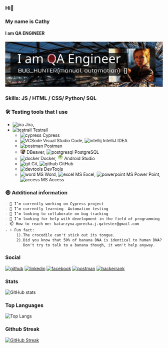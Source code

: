 ### Hi👋

### My name is Cathy

#### I am QA ENGINEER
<!-- ![I am QA ENGINEER](https://github.com/Yenn-git/Yenn-git/blob/main/images/template.png) -->
![I am QA ENGINEER](https://github.com/Yenn-git/Yenn-git/blob/main/images/banner.png)

### Skills:  JS / HTML / CSS/ Python/ SQL

### 🛠  Testing tools that I use

- <img src='https://static-00.iconduck.com/assets.00/jira-icon-512x512-z7na7dot.png' alt='jira' height='17'> Jira, 
- <img src='https://pbs.twimg.com/profile_images/1639395011866361857/Cd6Ji_08_400x400.jpg' alt='testrail' height='17'> Testrail
    - <img src='https://yt3.googleusercontent.com/iD0oePTGV8tZwEEP_WEG2rvyNiQAVfmjhawFMCj17ARjjmw-J70k9NDjSE5QTzD9Vk3ayBU=s900-c-k-c0x00ffffff-no-rj' alt='cypress' height='17'> Cypress
    -  <img src='https://cdn.icon-icons.com/icons2/3053/PNG/512/microsoft_visual_studio_code_macos_bigsur_icon_189957.png' alt='VCSode' height='17'> Visual Studio Code,  <img src='https://upload.wikimedia.org/wikipedia/commons/thumb/9/9c/IntelliJ_IDEA_Icon.svg/1024px-IntelliJ_IDEA_Icon.svg.png' alt='intellij' height='17'> IntelliJ IDEA
    - <img src='https://www.svgrepo.com/show/354202/postman-icon.svg' alt='postman' height='17'> Postman
    - <img src='https://github.com/Yenn-git/Yenn-git/blob/main/images/dbeaver-head.png' alt='dbeaver' height='17'> DBeaver, <img src='https://cdn-icons-png.flaticon.com/512/5968/5968342.png' alt='postgresql' height='17'> PostgreSQL
    - <img src='https://static-00.iconduck.com/assets.00/docker-icon-2048x2048-rdnluixf.png' alt='docker' height='17'> Docker, <img src='https://github.com/Yenn-git/Yenn-git/blob/main/images/android-logo-12425.png'  alt='AndroidStudio' height='17'> Android Studio
    - <img src='https://git-scm.com/images/logos/downloads/Git-Icon-1788C.png' alt='git' height='17'> Git, <img src='https://banner2.cleanpng.com/20180326/gxq/kisspng-github-computer-icons-icon-design-github-5ab8a31e334e73.4114704215220498222102.jpg' alt='github' height='17'> GitHub
    - <img src='https://www.shutterstock.com/image-vector/developer-tools-vector-icon-style-260nw-437379586.jpg' alt='devtools' height='17'> DevTools
    - <img src='https://upload.wikimedia.org/wikipedia/commons/thumb/f/fd/Microsoft_Office_Word_%282019%E2%80%93present%29.svg/2203px-Microsoft_Office_Word_%282019%E2%80%93present%29.svg.png' alt='word' height='17'> MS Word, <img src='https://upload.wikimedia.org/wikipedia/commons/thumb/3/34/Microsoft_Office_Excel_%282019%E2%80%93present%29.svg/1101px-Microsoft_Office_Excel_%282019%E2%80%93present%29.svg.png' alt='excel' height='17'> MS Excel, <img src='https://upload.wikimedia.org/wikipedia/commons/thumb/0/0d/Microsoft_Office_PowerPoint_%282019%E2%80%93present%29.svg/512px-Microsoft_Office_PowerPoint_%282019%E2%80%93present%29.svg.png' alt='powerpoint' height='17'> MS Power Point, <img src='https://upload.wikimedia.org/wikipedia/commons/thumb/f/f1/Microsoft_Office_Access_%282019-present%29.svg/2097px-Microsoft_Office_Access_%282019-present%29.svg.png' alt='access' height='17'> MS Access

### 😄   Additional information

    - 🔭 I’m currently working on Cypress project 
    - 🌱 I’m currently learning  Automation testing 
    - 👯 I’m looking to collaborate on bug tracking 
    - 🤔 I’m looking for help with development in the field of programming 
    - 📫 How to reach me: katarzyna.gorecka.j.qatester@gmail.com 
    - ⚡ Fun fact: 
         1).The crocodile can't stick out its tongue.  
         2).Did you know that 50% of banana DNA is identical to human DNA? 
            Don't try to talk to a banana though, it won't help anyway. 

### Social

[<img src='https://cdn.jsdelivr.net/npm/simple-icons@3.0.1/icons/github.svg' alt='github' height='40'>](https://github.com/Yenn-git)  [<img src='https://cdn.jsdelivr.net/npm/simple-icons@3.0.1/icons/linkedin.svg' alt='linkedin' height='40'>](https://www.linkedin.com/in/https://www.linkedin.com/in/katarzyna-g%C3%B3recka-janiszewska-2688b9173//)  [<img src='https://cdn.jsdelivr.net/npm/simple-icons@3.0.1/icons/facebook.svg' alt='facebook' height='40'>](https://www.facebook.com/https://www.facebook.com/media/set/?set=a.136664339699972&type=3)  [<img src='https://cdn.jsdelivr.net/npm/simple-icons@3.0.1/icons/postman.svg' alt='postman' height='40'>](https://api.badgr.io/public/assertions/sXzkEuGRQVST_hEUenRbdg?identity__email=katarzyna.gorecka.j.qatester%40gmail.com)  [<img src='https://cdn.jsdelivr.net/npm/simple-icons@3.0.1/icons/hackerrank.svg' alt='hackerrank' height='40'>](https://www.hackerrank.com/dashboard)  

### Stats

<!-- ![Top Langs](https://github-readme-stats.vercel.app/api/top-langs/?username=Yenn-git) -->

<!-- ![GitHub stats](https://github-readme-stats.vercel.app/api?username=Yenn-git&show_icons=true&count_private=true)   -->
![GitHub stats](https://github-readme-stats.vercel.app/api?username=Yenn-git&theme=shadow_red&show_icons=true)

### Top Languages

![Top Langs](https://github-readme-stats.vercel.app/api/top-langs/?username=Yenn-git&theme=tokyonight&show_icons=true)

### Github Streak

[![GitHub Streak](https://streak-stats.demolab.com?user=Yenn-git&theme=shadow-red)](https://git.io/streak-stats)

<!-- ### Github Trophies : -->

<!-- [![trophy](https://github-profile-trophy.vercel.app/?username=Yenn-git)](https://github-profile-trophy.vercel.app/?username=ryo-ma&theme=matrix) -->
